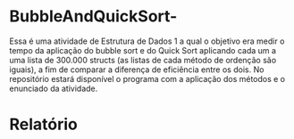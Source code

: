 # BubbleAndQuickSort-
Essa é uma atividade de Estrutura de Dados 1 a qual o objetivo era medir o tempo da aplicação do bubble sort e do Quick Sort aplicando cada um a uma lista de 300.000 structs (as listas de cada método de ordenção são iguais), a fim de comparar a diferença de eficiência entre os dois. No repositório estará disponível o programa com a aplicação dos métodos e o enunciado da atividade.

# Relatório

